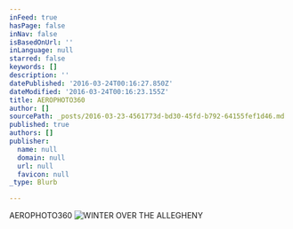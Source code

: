 ```yaml
---
inFeed: true
hasPage: false
inNav: false
isBasedOnUrl: ''
inLanguage: null
starred: false
keywords: []
description: ''
datePublished: '2016-03-24T00:16:27.850Z'
dateModified: '2016-03-24T00:16:23.155Z'
title: AEROPHOTO360
author: []
sourcePath: _posts/2016-03-23-4561773d-bd30-45fd-b792-64155fef1d46.md
published: true
authors: []
publisher:
  name: null
  domain: null
  url: null
  favicon: null
_type: Blurb

---
```

AEROPHOTO360
![WINTER OVER THE ALLEGHENY](https://s3-us-west-2.amazonaws.com/the-grid-img/p/08c27abd8befadd8902322f9046f32c7c0fe5695.jpg)